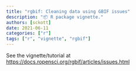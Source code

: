 ```yaml
---
title: "rgbif: Cleaning data using GBIF issues"
description: "📦 R package vignette."
authors: [sckott]
date: 2021-06-11
categories: ["r"]
tags: ["r", "vignette", "rgbif"]
---
```


See the vignette/tutorial at <https://docs.ropensci.org/rgbif/articles/issues.html>
